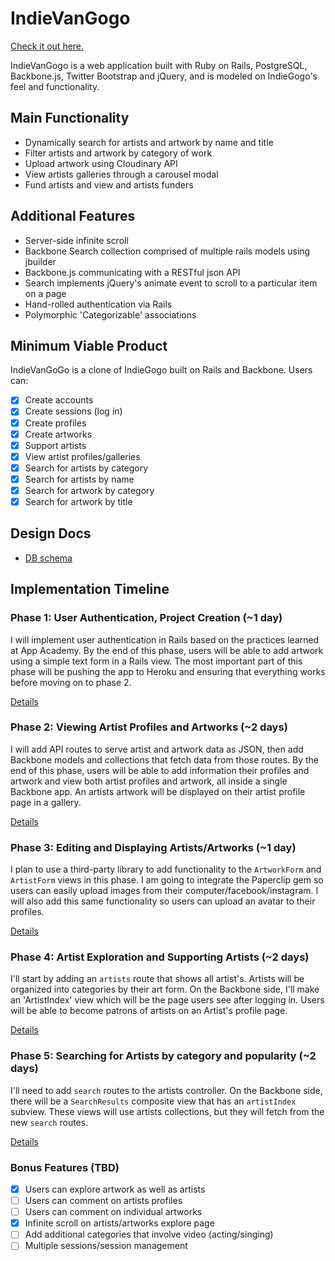 # IndieVanGogo

[Check it out here.][site]

[site]: http://www.indievangogo.com/

IndieVanGogo is a web application built with Ruby on Rails, PostgreSQL, Backbone.js, Twitter Bootstrap and jQuery, and is modeled on IndieGogo's feel and functionality.

## Main Functionality
* Dynamically search for artists and artwork by name and title
* Filter artists and artwork by category of work
* Upload artwork using Cloudinary API
* View artists galleries through a carousel modal
* Fund artists and view and artists funders

## Additional Features
* Server-side infinite scroll
* Backbone Search collection comprised of multiple rails models using jbuilder
* Backbone.js communicating with a RESTful json API
* Search implements jQuery's animate event to scroll to a particular item on a page
* Hand-rolled authentication via Rails
* Polymorphic 'Categorizable' associations

## Minimum Viable Product
IndieVanGoGo is a clone of IndieGogo built on Rails and Backbone. Users can:

<!-- This is a Markdown checklist. Use it to keep track of your progress! -->

- [x] Create accounts
- [x] Create sessions (log in)
- [x] Create profiles
- [x] Create artworks
- [x] Support artists
- [x] View artist profiles/galleries
- [x] Search for artists by category
- [x] Search for artists by name
- [x] Search for artwork by category
- [x] Search for artwork by title

## Design Docs
* [DB schema][schema]

[schema]: ./docs/schema.md

## Implementation Timeline

### Phase 1: User Authentication, Project Creation (~1 day)
I will implement user authentication in Rails based on the practices learned at
App Academy. By the end of this phase, users will be able to add artwork
using a simple text form in a Rails view. The most important part of this
phase will be pushing the app to Heroku and ensuring that everything works
before moving on to phase 2.

[Details][phase-one]

### Phase 2: Viewing Artist Profiles and Artworks (~2 days)
I will add API routes to serve artist and artwork data as JSON, then add Backbone
models and collections that fetch data from those routes. By the end of this
phase, users will be able to add information their profiles and artwork
and view both artist profiles and artwork, all inside a single Backbone app.
An artists artwork will be displayed on their artist profile page in a gallery.

[Details][phase-two]

### Phase 3: Editing and Displaying Artists/Artworks (~1 day)
I plan to use a third-party library to add functionality to the `ArtworkForm` and
`ArtistForm` views in this phase. I am going to integrate the Paperclip gem so users
can easily upload images from their computer/facebook/instagram. I will also
add this same functionality so users can upload an avatar to their profiles.

[Details][phase-three]

### Phase 4: Artist Exploration and Supporting Artists (~2 days)
I'll start by adding an `artists` route that shows all artist's. Artists
will be organized into categories by their art form. On the Backbone side,
I'll make an 'ArtistIndex' view which will be the page users see after
logging in. Users will be able to become patrons of artists on an Artist's
profile page.

[Details][phase-four]

### Phase 5: Searching for Artists by category and popularity (~2 days)
I'll need to add `search` routes to the artists controller. On the
Backbone side, there will be a `SearchResults` composite view that has an
`artistIndex` subview. These views will use artists collections, but they
will fetch from the new `search` routes.

[Details][phase-five]

### Bonus Features (TBD)
- [x] Users can explore artwork as well as artists
- [ ] Users can comment on artists profiles
- [ ] Users can comment on individual artworks
- [x] Infinite scroll on artists/artworks explore page
- [ ] Add additional categories that involve video (acting/singing)
- [ ] Multiple sessions/session management

[phase-one]: ./docs/phases/phase1.md
[phase-two]: ./docs/phases/phase2.md
[phase-three]: ./docs/phases/phase3.md
[phase-four]: ./docs/phases/phase4.md
[phase-five]: ./docs/phases/phase5.md
